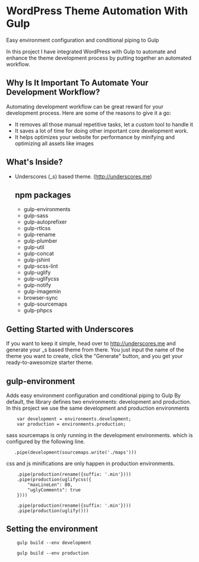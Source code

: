 WordPress Theme Automation With Gulp
====================================
Easy environment configuration and conditional piping to Gulp

In this project I have integrated WordPress with Gulp to automate and enhance the theme development process by putting together an automated workflow.

Why Is It Important To Automate Your Development Workflow?
----------------------
Automating development workflow can be great reward for your development process. Here are some of the reasons to give it a go:

* It removes all those manual repetitive tasks, let a custom tool to handle it
* It saves a lot of time for doing other important core development work.
* It helps optimizes your website for performance by minifying and optimizing all assets like images

What's Inside?
--------------

* Underscores (_s) based theme. (http://underscores.me)

    npm packages
    -
    * gulp-environments
    * gulp-sass
    * gulp-autoprefixer
    * gulp-rtlcss
    * gulp-rename
    * gulp-plumber
    * gulp-util
    * gulp-concat
    * gulp-jshint
    * gulp-scss-lint
    * gulp-uglify
    * gulp-uglifycss
    * gulp-notify
    * gulp-imagemin
    * browser-sync
    * gulp-sourcemaps
    * gulp-phpcs

Getting Started with Underscores
---
If you want to keep it simple, head over to http://underscores.me and generate your _s based theme from there. You just input the name of the theme you want to create, click the "Generate" button, and you get your ready-to-awesomize starter theme.

gulp-environment
---
Adds easy environment configuration and conditional piping to Gulp
By default, the library defines two environments: development and production.
In this project we use the same development and production environments 
```
    var development = environments.development;
    var production = environments.production;
```

sass sourcemaps is only running in the development environments. which is configured by the following line.
```   
   .pipe(development(sourcemaps.write('./maps')))
```

css and js minifications are only happen in production environments.
```
    .pipe(production(rename({suffix: '.min'})))
    .pipe(production(uglifycss({
        "maxLineLen": 80,
        "uglyComments": true
    })))
```
```
    .pipe(production(rename({suffix: '.min'})))
    .pipe(production(uglify()))
```

Setting the environment
--
```
    gulp build --env development
```
```
    gulp build --env production
```